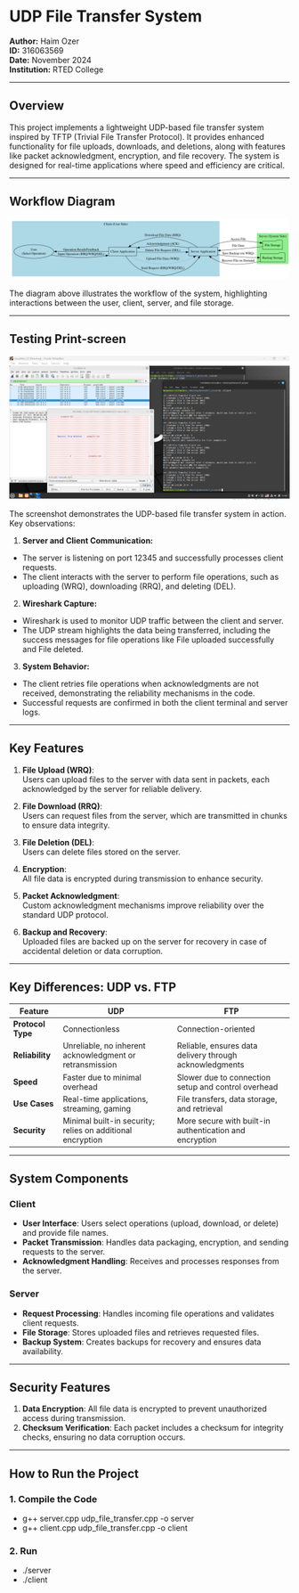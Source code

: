 # UDP File Transfer System  
**Author:** Haim Ozer  
**ID:** 316063569  
**Date:** November 2024  
**Institution:** RTED College  

---

## Overview  
This project implements a lightweight UDP-based file transfer system inspired by TFTP (Trivial File Transfer Protocol). It provides enhanced functionality for file uploads, downloads, and deletions, along with features like packet acknowledgment, encryption, and file recovery. The system is designed for real-time applications where speed and efficiency are critical.

---

## Workflow Diagram  

![Workflow Diagram](docs/workflow.svg)

The diagram above illustrates the workflow of the system, highlighting interactions between the user, client, server, and file storage.

---

## Testing Print-screen  

![Testing Print-Screen](docs/Screenshot1.png)

The screenshot demonstrates the UDP-based file transfer system in action. Key observations:

1. **Server and Client Communication:**

* The server is listening on port 12345 and successfully processes client requests.
* The client interacts with the server to perform file operations, such as uploading (WRQ), downloading (RRQ), and deleting (DEL).

2. **Wireshark Capture:**

* Wireshark is used to monitor UDP traffic between the client and server.
* The UDP stream highlights the data being transferred, including the success messages for file operations like File uploaded successfully and File deleted.

3. **System Behavior:**

* The client retries file operations when acknowledgments are not received, demonstrating the reliability mechanisms in the code.
* Successful requests are confirmed in both the client terminal and server logs. 

---

## Key Features  

1. **File Upload (WRQ)**:  
   Users can upload files to the server with data sent in packets, each acknowledged by the server for reliable delivery.  

2. **File Download (RRQ)**:  
   Users can request files from the server, which are transmitted in chunks to ensure data integrity.  

3. **File Deletion (DEL)**:  
   Users can delete files stored on the server.  

4. **Encryption**:  
   All file data is encrypted during transmission to enhance security.  

5. **Packet Acknowledgment**:  
   Custom acknowledgment mechanisms improve reliability over the standard UDP protocol.  

6. **Backup and Recovery**:  
   Uploaded files are backed up on the server for recovery in case of accidental deletion or data corruption.

---

## Key Differences: UDP vs. FTP  

| **Feature**               | **UDP**                                                        | **FTP**                                                      |
|---------------------------|----------------------------------------------------------------|-------------------------------------------------------------|
| **Protocol Type**         | Connectionless                                                | Connection-oriented                                         |
| **Reliability**           | Unreliable, no inherent acknowledgment or retransmission      | Reliable, ensures data delivery through acknowledgments     |
| **Speed**                 | Faster due to minimal overhead                                | Slower due to connection setup and control overhead         |
| **Use Cases**             | Real-time applications, streaming, gaming                    | File transfers, data storage, and retrieval                 |
| **Security**              | Minimal built-in security; relies on additional encryption    | More secure with built-in authentication and encryption     |

---

## System Components  

### Client
- **User Interface**: Users select operations (upload, download, or delete) and provide file names.  
- **Packet Transmission**: Handles data packaging, encryption, and sending requests to the server.  
- **Acknowledgment Handling**: Receives and processes responses from the server.  

### Server
- **Request Processing**: Handles incoming file operations and validates client requests.  
- **File Storage**: Stores uploaded files and retrieves requested files.  
- **Backup System**: Creates backups for recovery and ensures data availability.  

---

## Security Features  
1. **Data Encryption**: All file data is encrypted to prevent unauthorized access during transmission.  
2. **Checksum Verification**: Each packet includes a checksum for integrity checks, ensuring no data corruption occurs.  

---

## How to Run the Project  
### 1. Compile the Code 
* g++ server.cpp udp_file_transfer.cpp -o server
* g++ client.cpp udp_file_transfer.cpp -o client

### 2. Run 
* ./server
* ./client
